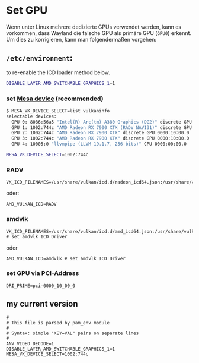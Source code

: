 # Set GPU
Wenn unter Linux mehrere dedizierte GPUs verwendet werden, kann es vorkommen, dass Wayland die falsche GPU als primäre GPU (`GPU0`) erkennt.\
Um dies zu korrigieren, kann man folgendermaßen vorgehen:
## `/etc/environment`:
to re-enable the ICD loader method below.
```bash
DISABLE_LAYER_AMD_SWITCHABLE_GRAPHICS_1=1 
```
### set [Mesa device](https://wiki.archlinux.org/title/Vulkan#Switching_between_devices) (recommended)
```bash
$ MESA_VK_DEVICE_SELECT=list vulkaninfo
selectable devices:
  GPU 0: 8086:56a5 "Intel(R) Arc(tm) A380 Graphics (DG2)" discrete GPU 0000:06:00.0
  GPU 1: 1002:744c "AMD Radeon RX 7900 XTX (RADV NAVI31)" discrete GPU 0000:10:00.0
  GPU 2: 1002:744c "AMD Radeon RX 7900 XTX" discrete GPU 0000:10:00.0
  GPU 3: 1002:744c "AMD Radeon RX 7900 XTX" discrete GPU 0000:10:00.0
  GPU 4: 10005:0 "llvmpipe (LLVM 19.1.7, 256 bits)" CPU 0000:00:00.0
```
```bash
MESA_VK_DEVICE_SELECT=1002:744c
```

### RADV
``` 
VK_ICD_FILENAMES=/usr/share/vulkan/icd.d/radeon_icd64.json:/usr/share/vulkan/icd.d/radeon_icd32.json
```
oder:
```
AMD_VULKAN_ICD=RADV
```
### amdvlk
```
VK_ICD_FILENAMES=/usr/share/vulkan/icd.d/amd_icd64.json:/usr/share/vulkan/icd.d/amd_icd32.json # set amdvlk ICD Driver
```
oder
```
AMD_VULKAN_ICD=amdvlk # set amdvlk ICD Driver
```
### set GPU via PCI-Address
```
DRI_PRIME=pci-0000_10_00_0
```

## my current version
```
#
# This file is parsed by pam_env module
#
# Syntax: simple "KEY=VAL" pairs on separate lines
#
ANV_VIDEO_DECODE=1
DISABLE_LAYER_AMD_SWITCHABLE_GRAPHICS_1=1
MESA_VK_DEVICE_SELECT=1002:744c
```